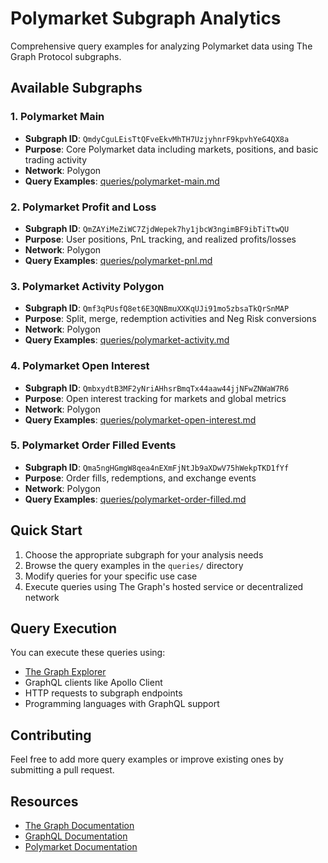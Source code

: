 # Polymarket Subgraph Analytics

Comprehensive query examples for analyzing Polymarket data using The Graph Protocol subgraphs.

## Available Subgraphs

### 1. Polymarket Main
- **Subgraph ID**: `QmdyCguLEisTtQFveEkvMhTH7UzjyhnrF9kpvhYeG4QX8a`
- **Purpose**: Core Polymarket data including markets, positions, and basic trading activity
- **Network**: Polygon
- **Query Examples**: [queries/polymarket-main.md](queries/polymarket-main.md)

### 2. Polymarket Profit and Loss
- **Subgraph ID**: `QmZAYiMeZiWC7ZjdWepek7hy1jbcW3ngimBF9ibTiTtwQU`
- **Purpose**: User positions, PnL tracking, and realized profits/losses
- **Network**: Polygon
- **Query Examples**: [queries/polymarket-pnl.md](queries/polymarket-pnl.md)

### 3. Polymarket Activity Polygon
- **Subgraph ID**: `Qmf3qPUsfQ8et6E3QNBmuXXKqUJi91mo5zbsaTkQrSnMAP`
- **Purpose**: Split, merge, redemption activities and Neg Risk conversions
- **Network**: Polygon
- **Query Examples**: [queries/polymarket-activity.md](queries/polymarket-activity.md)

### 4. Polymarket Open Interest
- **Subgraph ID**: `QmbxydtB3MF2yNriAHhsrBmqTx44aaw44jjNFwZNWaW7R6`
- **Purpose**: Open interest tracking for markets and global metrics
- **Network**: Polygon
- **Query Examples**: [queries/polymarket-open-interest.md](queries/polymarket-open-interest.md)

### 5. Polymarket Order Filled Events
- **Subgraph ID**: `Qma5ngHGmgW8qea4nEXmFjNtJb9aXDwV75hWekpTKD1fYf`
- **Purpose**: Order fills, redemptions, and exchange events
- **Network**: Polygon
- **Query Examples**: [queries/polymarket-order-filled.md](queries/polymarket-order-filled.md)

## Quick Start

1. Choose the appropriate subgraph for your analysis needs
2. Browse the query examples in the `queries/` directory
3. Modify queries for your specific use case
4. Execute queries using The Graph's hosted service or decentralized network

## Query Execution

You can execute these queries using:
- [The Graph Explorer](https://thegraph.com/explorer/subgraphs)
- GraphQL clients like Apollo Client
- HTTP requests to subgraph endpoints
- Programming languages with GraphQL support

## Contributing

Feel free to add more query examples or improve existing ones by submitting a pull request.

## Resources

- [The Graph Documentation](https://thegraph.com/docs/)
- [GraphQL Documentation](https://graphql.org/learn/)
- [Polymarket Documentation](https://docs.polymarket.com/)
